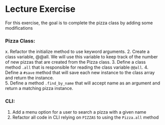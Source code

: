 # Lecture Exercise

For this exercise, the goal is to complete the pizza class by adding some modifications

### Pizza Class: 
x. Refactor the initialize method to use keyword arguments. 
2. Create a class variable, @@all. We will use this variable to keep track of the number of new pizzas that are created from the Pizza class. 
3. Define a class method `.all` that is responsible for reading the class variable `@@all`.
4. Define a `#save` method that will save each new instance to the class array and return the instance.     
5. Define a method `.find_by_name` that will accept name as an argument and return a matching pizza instance.

### CLI:

1. Add a menu option for a user to search a pizza with a given name
2. Refactor all code in CLI relying on `PIZZAS` to using the `Pizza.all` method

